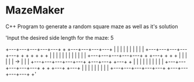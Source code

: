# MazeMaker
C++ Program to generate a random square maze as well as it's solution

'Input the desired side length for the maze: 5

+---+---+---+---+---+		+   +---+---+---+---+
|   |   |   |   |   |		|   |       |       |
+---+---+---+---+---+		+   +   +   +   +   +
|   |   |   |   |   |		|   |   |   |   |   |
+---+---+---+---+---+		+   +---+   +   +   +
|   |   |   |   |   |	  ->	|               |   |
+---+---+---+---+---+		+---+---+   +---+   +
|   |   |   |   |   |		|   |           |   |
+---+---+---+---+---+		+   +   +---+   +---+
|   |   |   |   |   |		|           |       |
+---+---+---+---+---+		+---+---+---+---+   +'
